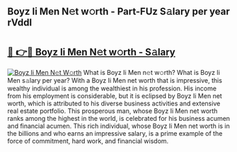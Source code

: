 ## Boyz Ii Men N𝚎t w𝚘rth - Part-FUz S𝚊lary per year rVddl

# <h2><a href="http://gc48mc4.nevu.top/?p=Boyz+Ii+Men">🔗 👉🔴 Boyz Ii Men N𝚎t w𝚘rth - S𝚊lary</a></h2>

[![Boyz Ii Men N𝚎t W𝚘rth](https://i.imgur.com/Oavwk0R.jpeg)](http://gc48mc4.nevu.top/?p=Boyz+Ii+Men)
What is Boyz Ii Men n𝚎t w𝚘rth? What is Boyz Ii Men s𝚊lary per year?
With a Boyz Ii Men net worth that is impressive, this wealthy individual is among the wealthiest in his profession. His income from his employment is considerable, but it is eclipsed by Boyz Ii Men net worth, which is attributed to his diverse business activities and extensive real estate portfolio. This prosperous man, whose Boyz Ii Men net worth ranks among the highest in the world, is celebrated for his business acumen and financial acumen. This rich individual, whose Boyz Ii Men net worth is in the billions and who earns an impressive salary, is a prime example of the force of commitment, hard work, and financial wisdom.
